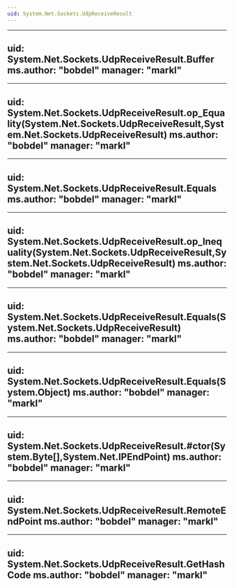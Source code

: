 ```yaml
---
uid: System.Net.Sockets.UdpReceiveResult
---
```


---
uid: System.Net.Sockets.UdpReceiveResult.Buffer
ms.author: "bobdel"
manager: "markl"
---

---
uid: System.Net.Sockets.UdpReceiveResult.op_Equality(System.Net.Sockets.UdpReceiveResult,System.Net.Sockets.UdpReceiveResult)
ms.author: "bobdel"
manager: "markl"
---

---
uid: System.Net.Sockets.UdpReceiveResult.Equals
ms.author: "bobdel"
manager: "markl"
---

---
uid: System.Net.Sockets.UdpReceiveResult.op_Inequality(System.Net.Sockets.UdpReceiveResult,System.Net.Sockets.UdpReceiveResult)
ms.author: "bobdel"
manager: "markl"
---

---
uid: System.Net.Sockets.UdpReceiveResult.Equals(System.Net.Sockets.UdpReceiveResult)
ms.author: "bobdel"
manager: "markl"
---

---
uid: System.Net.Sockets.UdpReceiveResult.Equals(System.Object)
ms.author: "bobdel"
manager: "markl"
---

---
uid: System.Net.Sockets.UdpReceiveResult.#ctor(System.Byte[],System.Net.IPEndPoint)
ms.author: "bobdel"
manager: "markl"
---

---
uid: System.Net.Sockets.UdpReceiveResult.RemoteEndPoint
ms.author: "bobdel"
manager: "markl"
---

---
uid: System.Net.Sockets.UdpReceiveResult.GetHashCode
ms.author: "bobdel"
manager: "markl"
---
